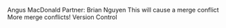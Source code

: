 Angus MacDonald
Partner: Brian Nguyen
This will cause a merge conflict
More merge conflicts!
Version Control
